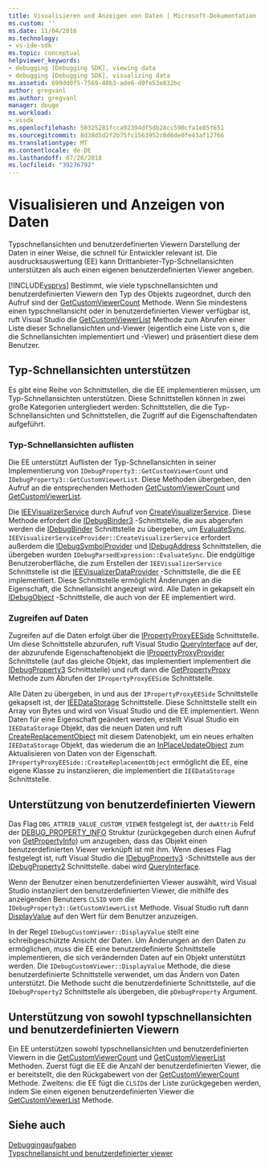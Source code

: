 ```yaml
---
title: Visualisieren und Anzeigen von Daten | Microsoft-Dokumentation
ms.custom: ''
ms.date: 11/04/2016
ms.technology:
- vs-ide-sdk
ms.topic: conceptual
helpviewer_keywords:
- debugging [Debugging SDK], viewing data
- debugging [Debugging SDK], visualizing data
ms.assetid: 699dd0f5-7569-40b3-ade6-d0fe53e832bc
author: gregvanl
ms.author: gregvanl
manager: douge
ms.workload:
- vssdk
ms.openlocfilehash: 50325281fcca92394df5db28cc590cfa1e85f651
ms.sourcegitcommit: 8d38d5d2f2b75fc1563952c0d6de0fe43af12766
ms.translationtype: MT
ms.contentlocale: de-DE
ms.lasthandoff: 07/26/2018
ms.locfileid: "39276792"
---
```

# <a name="visualizing-and-viewing-data"></a>Visualisieren und Anzeigen von Daten
Typschnellansichten und benutzerdefinierten Viewern Darstellung der Daten in einer Weise, die schnell für Entwickler relevant ist. Die ausdrucksauswertung (EE) kann Drittanbieter-Typ-Schnellansichten unterstützen als auch einen eigenen benutzerdefinierten Viewer angeben.  
  
 [!INCLUDE[vsprvs](../../code-quality/includes/vsprvs_md.md)] Bestimmt, wie viele typschnellansichten und benutzerdefinierten Viewern den Typ des Objekts zugeordnet, durch den Aufruf sind der [GetCustomViewerCount](../../extensibility/debugger/reference/idebugproperty3-getcustomviewercount.md) Methode. Wenn Sie mindestens einen typschnellansicht oder in benutzerdefinierten Viewer verfügbar ist, ruft Visual Studio die [GetCustomViewerList](../../extensibility/debugger/reference/idebugproperty3-getcustomviewerlist.md) Methode zum Abrufen einer Liste dieser Schnellansichten und-Viewer (eigentlich eine Liste von s, die die Schnellansichten implementiert und -Viewer) und präsentiert diese dem Benutzer.  
  
## <a name="supporting-type-visualizers"></a>Typ-Schnellansichten unterstützen  
 Es gibt eine Reihe von Schnittstellen, die die EE implementieren müssen, um Typ-Schnellansichten unterstützen. Diese Schnittstellen können in zwei große Kategorien untergliedert werden: Schnittstellen, die die Typ-Schnellansichten und Schnittstellen, die Zugriff auf die Eigenschaftendaten aufgeführt.  
  
### <a name="listing-type-visualizers"></a>Typ-Schnellansichten auflisten  
 Die EE unterstützt Auflisten der Typ-Schnellansichten in seiner Implementierung von `IDebugProperty3::GetCustomViewerCount` und `IDebugProperty3::GetCustomViewerList`. Diese Methoden übergeben, den Aufruf an die entsprechenden Methoden [GetCustomViewerCount](../../extensibility/debugger/reference/ieevisualizerservice-getcustomviewercount.md) und [GetCustomViewerList](../../extensibility/debugger/reference/ieevisualizerservice-getcustomviewerlist.md).  
  
 Die [IEEVisualizerService](../../extensibility/debugger/reference/ieevisualizerservice.md) durch Aufruf von [CreateVisualizerService](../../extensibility/debugger/reference/ieevisualizerserviceprovider-createvisualizerservice.md). Diese Methode erfordert die [IDebugBinder3](../../extensibility/debugger/reference/idebugbinder3.md) -Schnittstelle, die aus abgerufen werden die [IDebugBinder](../../extensibility/debugger/reference/idebugbinder.md) Schnittstelle zu übergeben, um [EvaluateSync](../../extensibility/debugger/reference/idebugparsedexpression-evaluatesync.md). `IEEVisualizerServiceProvider::CreateVisualizerService` erfordert außerdem die [IDebugSymbolProvider](../../extensibility/debugger/reference/idebugsymbolprovider.md) und [IDebugAddress](../../extensibility/debugger/reference/idebugaddress.md) Schnittstellen, die übergeben wurden `IDebugParsedExpression::EvaluateSync`. Die endgültige Benutzeroberfläche, die zum Erstellen der `IEEVisualizerService` Schnittstelle ist die [IEEVisualizerDataProvider](../../extensibility/debugger/reference/ieevisualizerdataprovider.md) -Schnittstelle, die die EE implementiert. Diese Schnittstelle ermöglicht Änderungen an die Eigenschaft, die Schnellansicht angezeigt wird. Alle Daten in gekapselt ein [IDebugObject](../../extensibility/debugger/reference/idebugobject.md) -Schnittstelle, die auch von der EE implementiert wird.  
  
### <a name="accessing-property-data"></a>Zugreifen auf Daten  
 Zugreifen auf die Daten erfolgt über die [IPropertyProxyEESide](../../extensibility/debugger/reference/ipropertyproxyeeside.md) Schnittstelle. Um diese Schnittstelle abzurufen, ruft Visual Studio [QueryInterface](/cpp/atl/queryinterface) auf der, der abzurufende Eigenschaftenobjekt die [IPropertyProxyProvider](../../extensibility/debugger/reference/ipropertyproxyprovider.md) Schnittstelle (auf das gleiche Objekt, das implementiert implementiert die [ IDebugProperty3](../../extensibility/debugger/reference/idebugproperty3.md) Schnittstelle) und ruft dann die [GetPropertyProxy](../../extensibility/debugger/reference/ipropertyproxyprovider-getpropertyproxy.md) Methode zum Abrufen der `IPropertyProxyEESide` Schnittstelle.  
  
 Alle Daten zu übergeben, in und aus der `IPropertyProxyEESide` Schnittstelle gekapselt ist, der [IEEDataStorage](../../extensibility/debugger/reference/ieedatastorage.md) Schnittstelle. Diese Schnittstelle stellt ein Array von Bytes und wird von Visual Studio und die EE implementiert. Wenn Daten für eine Eigenschaft geändert werden, erstellt Visual Studio ein `IEEDataStorage` Objekt, das die neuen Daten und ruft [CreateReplacementObject](../../extensibility/debugger/reference/ipropertyproxyeeside-createreplacementobject.md) mit diesem Datenobjekt, um ein neues erhalten `IEEDataStorage` Objekt, das wiederum die an [InPlaceUpdateObject](../../extensibility/debugger/reference/ipropertyproxyeeside-inplaceupdateobject.md) zum Aktualisieren von Daten von der Eigenschaft. `IPropertyProxyEESide::CreateReplacementObject` ermöglicht die EE, eine eigene Klasse zu instanziieren, die implementiert die `IEEDataStorage` Schnittstelle.  
  
## <a name="supporting-custom-viewers"></a>Unterstützung von benutzerdefinierten Viewern  
 Das Flag `DBG_ATTRIB_VALUE_CUSTOM_VIEWER` festgelegt ist, der `dwAttrib` Feld der [DEBUG_PROPERTY_INFO](../../extensibility/debugger/reference/debug-property-info.md) Struktur (zurückgegeben durch einen Aufruf von [GetPropertyInfo](../../extensibility/debugger/reference/idebugproperty2-getpropertyinfo.md)) um anzugeben, dass das Objekt einen benutzerdefinierten Viewer verknüpft ist mit ihm. Wenn dieses Flag festgelegt ist, ruft Visual Studio die [IDebugProperty3](../../extensibility/debugger/reference/idebugproperty3.md) -Schnittstelle aus der [IDebugProperty2](../../extensibility/debugger/reference/idebugproperty2.md) Schnittstelle. dabei wird [QueryInterface](/cpp/atl/queryinterface).  
  
 Wenn der Benutzer einen benutzerdefinierten Viewer auswählt, wird Visual Studio instanziiert den benutzerdefinierten Viewer, die mithilfe des anzeigenden Benutzers `CLSID` vom die `IDebugProperty3::GetCustomViewerList` Methode. Visual Studio ruft dann [DisplayValue](../../extensibility/debugger/reference/idebugcustomviewer-displayvalue.md) auf den Wert für dem Benutzer anzuzeigen.  
  
 In der Regel `IDebugCustomViewer::DisplayValue` stellt eine schreibgeschützte Ansicht der Daten. Um Änderungen an den Daten zu ermöglichen, muss die EE eine benutzerdefinierte Schnittstelle implementieren, die sich verändernden Daten auf ein Objekt unterstützt werden. Die `IDebugCustomViewer::DisplayValue` Methode, die diese benutzerdefinierte Schnittstelle verwendet, um das Ändern von Daten unterstützt. Die Methode sucht die benutzerdefinierte Schnittstelle, auf die `IDebugProperty2` Schnittstelle als übergeben, die `pDebugProperty` Argument.  
  
## <a name="supporting-both-type-visualizers-and-custom-viewers"></a>Unterstützung von sowohl typschnellansichten und benutzerdefinierten Viewern  
 Ein EE unterstützen sowohl typschnellansichten und benutzerdefinierten Viewern in die [GetCustomViewerCount](../../extensibility/debugger/reference/idebugproperty3-getcustomviewercount.md) und [GetCustomViewerList](../../extensibility/debugger/reference/idebugproperty3-getcustomviewerlist.md) Methoden. Zuerst fügt die EE die Anzahl der benutzerdefinierten Viewer, die er bereitstellt, die den Rückgabewert von der [GetCustomViewerCount](../../extensibility/debugger/reference/ieevisualizerservice-getcustomviewercount.md) Methode. Zweitens: die EE fügt die `CLSID`s der Liste zurückgegeben werden, indem Sie einen eigenen benutzerdefinierten Viewer die [GetCustomViewerList](../../extensibility/debugger/reference/ieevisualizerservice-getcustomviewerlist.md) Methode.  
  
## <a name="see-also"></a>Siehe auch  
 [Debuggingaufgaben](../../extensibility/debugger/debugging-tasks.md)   
 [Typschnellansicht und benutzerdefinierter viewer](../../extensibility/debugger/type-visualizer-and-custom-viewer.md)